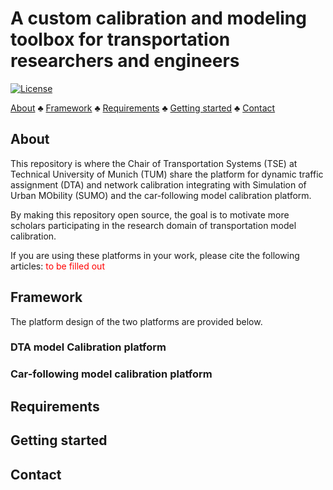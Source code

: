 # A custom calibration and modeling toolbox for transportation researchers and engineers
[![License](https://img.shields.io/badge/License-Apache_2.0-blue.svg)](https://opensource.org/licenses/Apache-2.0)

[About](#about) $\clubsuit$ [Framework](#framework) $\clubsuit$ [Requirements](#requirements) $\clubsuit$ [Getting started](#started) $\clubsuit$ [Contact](#contact)
## <a name='about'></a>About
This repository is where the Chair of Transportation Systems (TSE) at Technical University of Munich (TUM) share the platform for dynamic traffic assignment (DTA) and network calibration integrating with Simulation of Urban MObility (SUMO) and the car-following model calibration platform.

By making this repository open source, the goal is to motivate more scholars participating in the research domain of transportation model calibration.

If you are using these platforms in your work, please cite the following articles: <font color='red'>to be filled out</font>

## <a name='framework'></a>Framework
The platform design of the two platforms are provided below.

### <a name='dta_platform'></a>DTA model Calibration platform

### <a name='car-following_platform'>Car-following model calibration platform

## <a name='requirements'></a>Requirements

## <a name='started'></a>Getting started

## <a name='concat'></a>Contact


